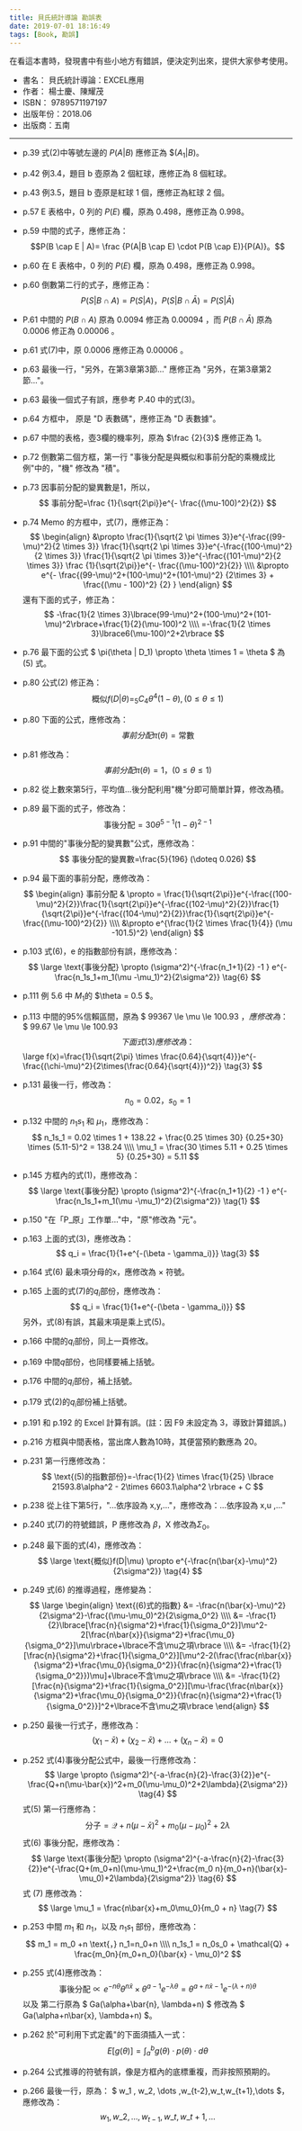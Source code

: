 ```yaml
---
title: 貝氏統計導論 勘誤表
date: 2019-07-01 18:16:49
tags: [Book, 勘誤]
---
```


在看這本書時，發現書中有些小地方有錯誤，便決定列出來，提供大家參考使用。

- 書名： 貝氏統計導論：EXCEL應用
- 作者： 楊士慶、陳耀茂
- ISBN： 9789571197197
- 出版年份：2018.06
- 出版商：五南

<!-- more -->

---

* p.39 式(2)中等號左邊的 $P(A|B)$ 應修正為 $$(A_1|B)$。
* p.42 例3.4，題目 b 壺原為 2 個紅球，應修正為 8 個紅球。
* p.43 例3.5，題目 b 壺原是紅球 1 個，應修正為紅球 2 個。
* p.57 E 表格中，0 列的 $P(E)$ 欄，原為 0.498，應修正為 0.998。
* p.59 中間的式子，應修正為：$$P(B \cap E | A)= \frac {P(A|B \cap E) \cdot P(B \cap E)}{P(A)}。$$
* p.60 在 E 表格中，0 列的 $P(E)$ 欄，原為 0.498，應修正為 0.998。
* p.60 倒數第二行的式子，應修正為：$$P(S|B \cap A) = P(S|A)，P(S|B \cap \bar{A})=P(S|\bar{A})$$
* P.61 中間的 $P(B \cap A)$ 原為 0.0094 修正為 0.00094 ，而 $P(B \cap \bar{A})$ 原為 0.0006 修正為 0.00006 。
* p.61 式(7)中，原 0.0006 應修正為 0.00006 。
* p.63 最後一行，"另外，在第3章第3節…" 應修正為 "另外，在第3章第2節…"。
* p.63 最後一個式子有誤，應參考 P.40 中的式(3)。
* p.64 方框中， 原是 "D 表數碼"，應修正為 "D 表數據"。
* p.67 中間的表格，壺3欄的機率列，原為 $\frac {2}{3}$ 應修正為 1。
* p.72 倒數第二個方框，第一行 "事後分配是與概似和事前分配的乘機成比例"中的，"機" 修改為 "積"。
* p.73 因事前分配的變異數是1，所以，$$ 事前分配=\frac {1}{\sqrt{2\pi}}e^{- \frac{(\mu-100)^2}{2}} $$
* p.74 Memo 的方框中，式(7)，應修正為： $$
\begin{align}
&\propto \frac{1}{\sqrt{2 \pi \times 3}}e^{-\frac{(99-\mu)^2}{2 \times 3}} \frac{1}{\sqrt{2 \pi \times 3}}e^{-\frac{(100-\mu)^2}{2 \times 3}} \frac{1}{\sqrt{2 \pi \times 3}}e^{-\frac{(101-\mu)^2}{2 \times 3}} \frac {1}{\sqrt{2\pi}}e^{- \frac{(\mu-100)^2}{2}} \\\\
&\propto e^{- \frac{(99-\mu)^2+(100-\mu)^2+(101-\mu)^2} {2\times 3} + \frac{(\mu - 100)^2} {2} }
\end{align} $$還有下面的式子，修正為： $$
-\frac{1}{2 \times 3}\lbrace(99-\mu)^2+(100-\mu)^2+(101-\mu)^2\rbrace+\frac{1}{2}(\mu-100)^2 \\\\
=-\frac{1}{2 \times 3}\lbrace6(\mu-100)^2+2\rbrace $$
* p.76 最下面的公式 $ \pi(\theta | D_1) \propto \theta \times 1 = \theta $ 為 (5) 式。
* p.80 公式(2) 修正為：
$$ \text{概似} f(D|\theta) = _5{C_4}\theta^4(1-\theta), (0 \le \theta \le 1)$$
* p.80 下面的公式，應修改為：$$ 事前分配\pi(\theta) = \text{常數} $$
* p.81 修改為：$$ 事前分配\pi(\theta) = 1，(0 \le \theta \le 1)
\tag{3} $$
* p.82 從上數來第5行，平均值…後分配利用"機"分即可簡單計算，修改為積。
* p.89 最下面的式子，修改為： $$
\text{事後分配}=30 \theta^{5-1}(1-\theta)^{2-1}
\tag{答} $$
* p.91 中間的"事後分配的變異數"公式，應修改為： $$ 事後分配的變異數=\frac{5}{196} (\doteq 0.026) $$

* p.94 最下面的事前分配，應修改為：$$ 
\begin{align}
事前分配 & \propto = \frac{1}{\sqrt{2\pi}}e^{-\frac{(100-\mu)^2}{2}}\frac{1}{\sqrt{2\pi}}e^{-\frac{(102-\mu)^2}{2}}\frac{1}{\sqrt{2\pi}}e^{-\frac{(104-\mu)^2}{2}}\frac{1}{\sqrt{2\pi}}e^{-\frac{(\mu-100)^2}{2}} \\\\
&\propto e^{\frac{1}{2 \times \frac{1}{4}} (\mu -101.5)^2}
\end{align} $$
* p.103 式(6)，e 的指數部份有誤，應修改為： $$
\large
\text{事後分配} \propto (\sigma^2)^{-\frac{n_1+1}{2} -1 } e^{-\frac{n_1s_1+m_1(\mu -\mu_1)^2}{2\sigma^2}}
\tag{6} $$
* p.111 例 5.6 中 $M_1$的 $\theta = 0.5 $。
* p.113 中間的95%信賴區間，原為 $ 99367 \le \mu \le 100.93 $，應修改為：$$ 99.67 \le \mu \le 100.93 $$
下面式(3)應修改為：$$
\large
f(x)=\frac{1}{\sqrt{2\pi} \times \frac{0.64}{\sqrt{4}}}e^{-\frac{(\chi-\mu)^2}{2\times(\frac{0.64}{\sqrt{4}})^2}}
\tag{3} $$
* p.131 最後一行，修改為： $$
n_0 = 0.02 \text{，} s_0=1 $$
* p.132 中間的 $n_1s_1$ 和 $\mu_1$，應修改為： $$
n_1s_1 = 0.02 \times 1 + 138.22 + \frac{0.25 \times 30} {0.25+30} \times (5.11-5)^2 = 138.24 \\\\
\mu_1 = \frac{30 \times 5.11 + 0.25 \times 5} {0.25+30} = 5.11 $$
* p.145 方框內的式(1)，應修改為： $$
\large
\text{事後分配} \propto (\sigma^2)^{-\frac{n_1+1}{2} -1 } e^{-\frac{n_1s_1+m_1(\mu -\mu_1)^2}{2\sigma^2}}
\tag{1} $$
* p.150 "在「P_原」工作單…"中，"原"修改為 "元"。
* p.163 上面的式(3)，應修改為：$$
q_i = \frac{1}{1+e^{-(\beta - \gamma_i)}}
\tag{3} $$
* p.164 式(6) 最未項分母的x，應修改為 $\times$ 符號。
* p.165 上面的式(7)的$q_i$部份，應修改為：$$
q_i = \frac{1}{1+e^{-(\beta - \gamma_i)}} $$
另外，式(8)有誤，其最末項是乘上式(5)。
* p.166 中間的$q_i$部份，同上一頁修改。
* p.169 中間$q$部份，也同樣要補上括號。
* p.176 中間的$q_i$部份，補上括號。
* p.179 式(2)的$q_i$部份補上括號。
* p.191 和 p.192 的 Excel 計算有誤。(註：因 F9 未設定為 3，導致計算錯誤。)
* p.216 方框與中間表格，當出席人數為10時，其便當預約數應為 20。
* p.231 第一行應修改為： $$
\text{(5)的指數部份}=-\frac{1}{2} \times \frac{1}{25} \lbrace 21593.8\alpha^2 - 2\times 6603.1\alpha^2 \rbrace + C $$
* p.238 從上往下第5行，"...依序設為 x,y,..."，應修改為：...依序設為 x,u ,..."
* p.240 式(7)的符號錯誤，P 應修改為 $\beta$，X 修改為$\Sigma_0$。
* p.248 最下面的式(4)，應修改為： $$ \large \text{概似}f(D|\mu) \propto e^{-\frac{n(\bar{x}-\mu)^2}{2\sigma^2}} \tag{4} $$
* p.249 式(6) 的推導過程，應修變為： $$
\large
\begin{align}
\text{(6)式的指數} &= -\frac{n(\bar{x}-\mu)^2}{2\sigma^2}-\frac{(\mu-\mu_0)^2}{2\sigma_0^2} \\\\
&= -\frac{1}{2}\lbrace[\frac{n}{\sigma^2}+\frac{1}{\sigma_0^2}]\mu^2-2[\frac{n\bar{x}}{\sigma^2}+\frac{\mu_0}{\sigma_0^2}]\mu\rbrace+\lbrace不含\mu之項\rbrace \\\\
&= -\frac{1}{2}[\frac{n}{\sigma^2}+\frac{1}{\sigma_0^2}][\mu^2-2(\frac{\frac{n\bar{x}}{\sigma^2}+\frac{\mu_0}{\sigma_0^2}}{\frac{n}{\sigma^2}+\frac{1}{\sigma_0^2}})\mu]+\lbrace不含\mu之項\rbrace \\\\
&= -\frac{1}{2}[\frac{n}{\sigma^2}+\frac{1}{\sigma_0^2}][\mu-\frac{\frac{n\bar{x}}{\sigma^2}+\frac{\mu_0}{\sigma_0^2}}{\frac{n}{\sigma^2}+\frac{1}{\sigma_0^2}}]^2+\lbrace不含\mu之項\rbrace
\end{align} $$
* p.250 最後一行式子，應修改為：$$ (\chi_1 - \bar{x})+(\chi_2 - \bar{x})+\dots+(\chi_n-\bar{x}) = 0 $$
* p.252 式(4)事後分配公式中，最後一行應修改為：$$
\large
\propto (\sigma^2)^{-a-\frac{n}{2}-\frac{3}{2}}e^{-\frac{Q+n(\mu-\bar{x})^2+m_0(\mu-\mu_0)^2+2\lambda}{2\sigma^2}}
\tag{4}
$$
式(5) 第一行應修為： $$
\text{分子}=\mathcal{Q}+n(\mu - \bar{x})^2+m_0(\mu - \mu_0)^2 + 2\lambda $$
式(6) 事後分配，應修改為：$$
\large
\text{事後分配} \propto (\sigma^2)^{-a-\frac{n}{2}-\frac{3}{2}}e^{-\frac{Q+(m_0+n)(\mu-\mu_1)^2+\frac{m_0 n}{m_0+n}(\bar{x}-\mu_0)+2\lambda}{2\sigma^2}}
\tag{6} $$
式 (7) 應修改為： $$
\large
\mu_1 = \frac{n\bar{x}+m_0\mu_0}{m_0 + n}
\tag{7} $$
* p.253 中間 $m_1$ 和 $n_1$，以及 $n_1s_1$ 部份，應修改為： $$
m_1 = m_0 +n \text{，} n_1=n_0+n \\\\
n_1s_1 = n_0s_0 + \mathcal{Q} + \frac{m_0n}{m_0+n_0}(\bar{x} - \mu_0)^2 $$
* p.255 式(4)應修改為： $$
\text{事後分配} \propto e^{-n\theta}\theta^{n\bar{x}}\times\theta^{a-1}e^{-\lambda\theta} = \theta^{a+n\bar{x}-1}e^{-(\lambda+n)\theta}
\tag{4} $$
以及 第二行原為 $ Ga(\alpha+\bar{n}, \lambda+n) $ 修改為 $ Ga(\alpha+n\bar{x}, \lambda+n) $。
* p.262 於"可利用下式定義"的下面須插入一式： $$
E[g(\theta)] = \int_a^b g(\theta)\cdot p(\theta) \cdot d\theta
\tag{1} $$
* p.264 公式推導的符號有誤，像是方框內的底標重複，而非按照預期的。
* p.266 最後一行，原為： $ w_1 , w\_2, \dots ,w_{t-2},w\_t,w\_{t+1},\dots $，應修改為：
$$ w_1,w\_2,\dots,w_{t-1},w\_t,w\_{t+1},\dots $$